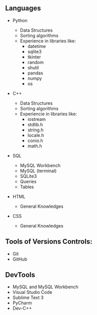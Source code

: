## Languages

- Python
  - Data Structures
  - Sorting algorithms
  - Experience in libraries like:
    - datetime
    - sqlite3
    - tkinter
    - random
    - shutil
    - pandas
    - numpy
    - os
- C++

  - Data Structures
  - Sorting algorithms
  - Experiencie in libraries like:
    - iostream
    - stdlib.h
    - string.h
    - locale.h
    - conio.h
    - math.h

- SQL

  - MySQL Workbench
  - MySQL (terminal)
  - SQLite3
  - Queries
  - Tables

- HTML

  - General Knowledges

- CSS

  - General Knowledges

## Tools of Versions Controls:
- Git
- GitHub

## DevTools

- MySQL and MySQL Workbench
- Visual Studio Code
- Sublime Text 3
- PyCharm
- Dev-C++
